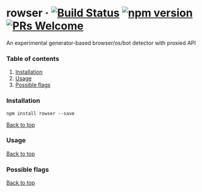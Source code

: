 # rowser &middot; [![Build Status](https://travis-ci.org/everget/rowser.svg?branch=master)](https://travis-ci.org/everget/rowser) [![npm version](https://img.shields.io/npm/v/rowser.svg?style=flat)](https://www.npmjs.com/package/rowser) [![PRs Welcome](https://img.shields.io/badge/PRs-welcome-brightgreen.svg)](CONTRIBUTING.md#pull-requests)

An experimental generator-based browser/os/bot detector with proxied API

### Table of contents
1. [Installation](#installation)
1. [Usage](#usage)
1. [Possible flags](#possible-flags)

### Installation
```
npm install rowser --save
```

[Back to top](#table-of-contents)

### Usage

[Back to top](#table-of-contents)

### Possible flags

[Back to top](#table-of-contents)
